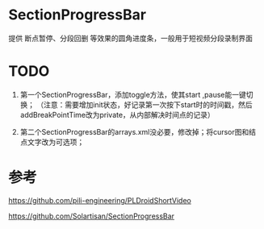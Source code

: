 # SectionProgressBar
提供 断点暂停、分段回删 等效果的圆角进度条，一般用于短视频分段录制界面

# TODO
1. 第一个SectionProgressBar，添加toggle方法，使其start ,pause能一键切换；
（注意：需要增加init状态，好记录第一次按下start时的时间戳，然后addBreakPointTime改为private，从内部解决时间点的记录）

2. 第二个SectionProgressBar的arrays.xml没必要，修改掉；将cursor图和结点文字改为可选项；

# 参考
https://github.com/pili-engineering/PLDroidShortVideo

https://github.com/Solartisan/SectionProgressBar

